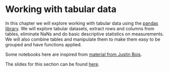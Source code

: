 # Working with tabular data
In this chapter we will explore working with tabular data using the [pandas library](https://pandas.pydata.org/). We will explore tabular datasets, extract rows and columns from tables, eliminate NaNs and do basic descriptive statistics on measurements. We will also combine tables and manipulate them to make them easy to be grouped and have functions applied.

Some notebooks here are inspired from [material from Justin Bois](https://justinbois.github.io/dd-pol/2022/index.html).

The slides for this section can be found [here](https://github.com/BiAPoL/Quantitative_Bio_Image_Analysis_with_Python_2022/raw/main/docs/day3a_Tabular_Data_and_Descriptive_Statistics/Tabular_Data_and_Descriptive_Statistics.pdf).
